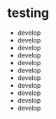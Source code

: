 # testing
- develop
- develop
- develop
- develop
- develop
- develop
- develop
- develop
- develop
- develop
- develop
